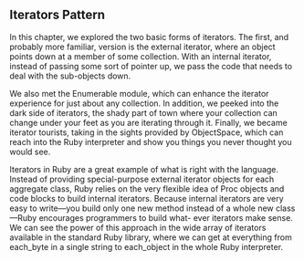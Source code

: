 Iterators Pattern
-----------------

In this chapter, we explored the two basic forms of iterators. The first, and probably more familiar, version is the external iterator, where an object points down at a member of some collection. With an internal iterator, instead of passing some sort of pointer up, we pass the code that needs to deal with the sub-objects down.

We also met the Enumerable module, which can enhance the iterator experience for just about any collection. In addition, we peeked into the dark side of iterators, the shady part of town where your collection can change under your feet as you are iterating through it. Finally, we became iterator tourists, taking in the sights provided by ObjectSpace, which can reach into the Ruby interpreter and show you things you never thought you would see.

Iterators in Ruby are a great example of what is right with the language. Instead of providing special-purpose external iterator objects for each aggregate class, Ruby relies on the very flexible idea of Proc objects and code blocks to build internal iterators. Because internal iterators are very easy to write—you build only one new method instead of a whole new class—Ruby encourages programmers to build what- ever iterators make sense. We can see the power of this approach in the wide array of iterators available in the standard Ruby library, where we can get at everything from each_byte in a single string to each_object in the whole Ruby interpreter.